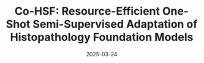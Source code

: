 ---
collection: publications
title: "Co-HSF: Resource-Efficient One-Shot Semi-Supervised Adaptation of Histopathology Foundation Models"
authors: 'Luca Cerny Oliveira, Kartik Patwari, Xiaoguang Zhu, Sen-Ching Cheung, Brittany N. Dugger, Chen-Nee Chuah'
venue: 'AAAI Spring Symposium Series (SSS-25)'
date: 2025-03-24
paperurl: 'https://ojs.aaai.org/index.php/AAAI-SS/article/view/35545'
code: ''
pdf: '/papers/2025cohsf.pdf'
poster: '/files/research/cohsf2025-poster.pdf'
---